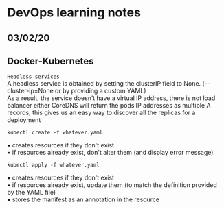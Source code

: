 # DevOps learning notes

## 03/02/20

## **Docker-Kubernetes**

`Headless services`  
A headless service is obtained by setting the clusterIP field to None. (--cluster-ip=None or by providing a custom YAML)  
As a result, the service doesn’t have a virtual IP address, there is not load balancer either
CoreDNS will return the pods’IP addresses as multiple A records, this gives us an easy way to discover all the replicas for a deployment

```
kubectl create -f whatever.yaml
```

• creates resources if they don't exist  
• if resources already exist, don't alter them (and display error message)

```
kubectl apply -f whatever.yaml
```

• creates resources if they don't exist  
• if resources already exist, update them (to match the definition provided by the YAML file)  
• stores the manifest as an annotation in the resource
